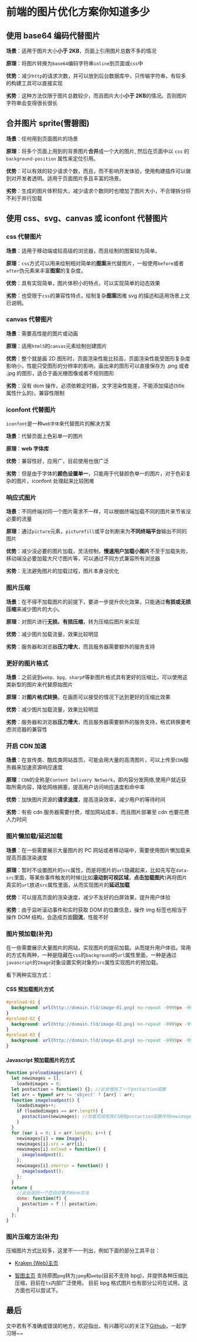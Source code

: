 # 前端的图片优化方案你知道多少

## 使用 base64 编码代替图片

**场景**：适用于图片大小**小于 2KB**，页面上引用图片总数不多的情况

**原理**：将图片转换为`base64`编码字符串`inline`到页面或`css`中

**优势**：减少`http`的请求次数，并可以放到后台数据库中，只传输字符串，有较多的构建工具可以直接实现

**劣势**：这种方法仅限于图片总数较少，而且图片大小**小于 2KB**的情况。否则图片字符串会变得很长很长

## 合并图片 sprite(雪碧图)

**场景**：任何用到页面图片的场景

**原理**：将多个页面上用到的背景图片**合并**成一个大的图片, 然后在页面中以 `css` 的 `background-position` 属性来定位引用。

**优势**：可以有效的较少请求个数，而且，而不影响开发体验，使用构建插件可以做到对开发者透明。适用于页面图片多且丰富的场景。

**劣势**：生成的图片体积较大，减少请求个数同时也增加了图片大小，不合理拆分将不利于并行加载

## 使用 css、svg、canvas 或 iconfont 代替图片

### css 代替图片

**场景**：适用于移动端或较高级的浏览器，而且绘制的图案较为简单。

**原理**：`css`方式可以用来绘制相对简单的**图案**来代替图片，一般使用`before`或者`after`伪元素来丰富**图案**的复杂度。

**优势**：具有实现简单，图片体积小的特点，可以实现简单的动态效果

**劣势**：也受限于`css`的兼容性特点，绘制复杂**图案**困难
svg 的描述和适用场景上文已说明。

### canvas 代替图片

**场景**：需要高性能的图片或动画

**原理**：适用`html5`的`canvas`元素绘制创建图片

**优势**：整个就是画 2D 图形时，页面渲染性能比较高，页面渲染性能受图形复杂度影响小，性能只受图形的分辨率的影响，画出来的图形可以直接保存为 .png 或者 .jpg 的图形，适合于画光栅图像或者不规则图形

**劣势**：没有 dom 操作，必须依赖定时器，文字渲染性能差，不能添加描述(title 属性什么的)，兼容性限制

### iconfont 代替图片

`iconfont`是一种`web字体`来代替图片的解决方案

**场景**：代替页面上色彩单一的图片

**原理**：**web 字体库**

**优势**：兼容性好，应用广，目前使用也很广泛

**劣势**：但是由于字体的**颜色设置单一**，只能用于代替颜色单一的图片，对于色彩复杂的图片，iconfont 处理起来比较困难

### 响应式图片

**场景**：不同终端对同一个图片需求不一样，可以根据终端加载不同的图片来节省没必要的流量

**原理**：通过`picture`元素，`picturefill`或平台判断来为**不同终端平台**输出不同的图片

**优势**：减少没必要的图片加载，灵活控制，**慢速用户加载小图片**不至于加载失败，移动端没必要加载大尺寸图片等，可以通过不同方式兼容所有浏览器

**劣势**：无法避免图片的加载过程，图片本身没优化

### 图片压缩

**场景**：在不得不加载图片的前提下，要进一步提升优化效果，只能通过**有损或无损压缩**来减少图片的大小。

**原理**：对图片进行**无损、有损压缩**，转为压缩后图片来实现

**优势**：减少图片加载流量，效果比较明显

**劣势**：服务器和浏览器**压力增大**，而且服务器需要额外的服务支持

### 更好的图片格式

**场景**：之前说到`webp、bpg、sharpP`等新图片格式具有更好的压缩比，可以使用这类新型的图片来代替原始图片

**原理**：对**图片格式转换**，在画质可以接受的情况下达到更好的压缩比效果

**优势**：减少图片加载流量，效果比较明显

**劣势**：服务器和浏览器**压力增大**，而且服务器需要额外的服务支持，格式转换要考虑浏览器的兼容性

### 开启 CDN 加速

**场景**：在宣传类、酷炫类网站首页，可能会用大量的高清图片，可以上传至`CDN`服务器来加速资源响应速度

**原理**：`CDN`的全称是`Content Delivery Network`，即内容分发网络,使用户就近获取所需内容，降低网络拥塞，提高用户访问响应速度和命中率

**优势**：加快图片资源的**请求速度**，提高渲染效率，减少用户的等待时间

**劣势**：有些 cdn 服务器需要付费，增加网站成本，而且图片部署至 cdn 也要花费人力时间

### 图片懒加载/延迟加载

**场景**：在一些需要展示大量图片的 PC 网站或者移动端中，需要使用图片懒加载来提高页面渲染速度

**原理**：暂时不设置图片的`src`属性，而是将图片的`url`隐藏起来，比如先写在`data-src`里面，等某些事件触发的时候(比如**滚动到可视区域**，**点击加载图片**)再将图片真实的`url`放进`src`属性里面，从而实现图片的**延迟加载**

**优势**：可以提高页面的渲染速度，减少不友好的白屏效果，提升用户体验

**劣势**：由于监听滚动事件和实时获取 DOM 的位置信息，操作 img 标签也相当于操作 DOM 结构，会造成页面**回流**，性能不好

### 图片预加载(补充)

在一些需要展示大量图片的网站，实现图片的提前加载。从而提升用户体验。常用的方式有两种，一种是隐藏在`css`的`background`的`url`属性里面，一种是通过`javascript`的`Image`对象设置实例对象的`src`属性实现图片的预加载。

看下两种实现方式：

#### CSS 预加载图片方式

```css
#preload-01 {
  background: url(http://domain.tld/image-01.png) no-repeat -9999px -9999px;
}
#preload-02 {
  background: url(http://domain.tld/image-02.png) no-repeat -9999px -9999px;
}
#preload-03 {
  background: url(http://domain.tld/image-03.png) no-repeat -9999px -9999px;
}
```

#### Javascript 预加载图片的方式

```js
function preloadimages(arr) {
  let newimages = [],
    loadedimages = 0;
  let postaction = function() {}; //此处增加了一个postaction函数
  let arr = typeof arr != 'object' ? [arr] : arr;
  function imageloadpost() {
    loadedimages++;
    if (loadedimages == arr.length) {
      postaction(newimages); //加载完成用我们调用postaction函数并将newimages数组做为参数传递进去
    }
  }
  for (var i = 0; i < arr.length; i++) {
    newimages[i] = new Image();
    newimages[i].src = arr[i];
    newimages[i].onload = function() {
      imageloadpost();
    };
    newimages[i].onerror = function() {
      imageloadpost();
    };
  }
  return {
    //此处返回一个空白对象的done方法
    done: function(f) {
      postaction = f || postaction;
    }
  };
}
```

### 图片压缩方法(补充)

压缩图片方式比较多，这里不一一列出，例如下面的部分工具平台：

- [Kraken (Web)主页](https://kraken.io/)

- [智图主页](http://zhitu.tencent.com/)
  支持原图`png`转为`jpeg`和`webp`(目前不支持 bpg)，并提供各种压缩比压缩，目前在`tx`内部广泛使用。
  目前 bpg 格式图片也有部分公司在试用。这方面也可以尝试下。

## 最后

文中若有不准确或错误的地方，欢迎指出，有兴趣可以的关注下[Github](https://github.com/GolderBrother)，一起学习呀~~

 <comment/>
